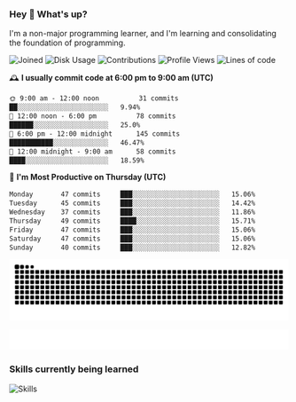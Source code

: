 ### Hey :wave: What's up?

I'm a non-major programming learner, and I'm learning and consolidating the foundation of programming.

<!--START_SECTION:waka-->
![Joined](http://img.shields.io/badge/Joined-8%20years%20ago-6D67E4?style=flat&labelColor=453C67)
![Disk Usage](http://img.shields.io/badge/Github%27s%20Storage-604.3%20MB-FD841F?style=flat&labelColor=E14D2A)
![Contributions](http://img.shields.io/badge/Contributions%20in%202024-135-7DCE13?style=flat&labelColor=2B7A0B)
![Profile Views](http://img.shields.io/badge/Profile%20Views-0-3AB4F2?style=flat&labelColor=0078AA)
![Lines of code](https://img.shields.io/badge/Lines%20of%20code-2%20Million%20Lines%20of%20code-FF8B8B?style=flat&labelColor=EB4747)

🕰️ **I usually commit code at 6:00 pm to 9:00 am (UTC)** 

```text
🌞 9:00 am - 12:00 noon          31 commits     ██░░░░░░░░░░░░░░░░░░░░░░░   9.94% 
🌆 12:00 noon - 6:00 pm          78 commits     ██████░░░░░░░░░░░░░░░░░░░   25.0% 
🌃 6:00 pm - 12:00 midnight      145 commits    ███████████░░░░░░░░░░░░░░   46.47% 
🌙 12:00 midnight - 9:00 am      58 commits     ████░░░░░░░░░░░░░░░░░░░░░   18.59%
```
📅 **I'm Most Productive on Thursday (UTC)** 

```text
Monday       47 commits     ███░░░░░░░░░░░░░░░░░░░░░░   15.06% 
Tuesday      45 commits     ███░░░░░░░░░░░░░░░░░░░░░░   14.42% 
Wednesday    37 commits     ███░░░░░░░░░░░░░░░░░░░░░░   11.86% 
Thursday     49 commits     ████░░░░░░░░░░░░░░░░░░░░░   15.71% 
Friday       47 commits     ███░░░░░░░░░░░░░░░░░░░░░░   15.06% 
Saturday     47 commits     ███░░░░░░░░░░░░░░░░░░░░░░   15.06% 
Sunday       40 commits     ███░░░░░░░░░░░░░░░░░░░░░░   12.82%
```

<!--END_SECTION:waka-->

![Snake animation](https://raw.githubusercontent.com/dirname/dirname/output/snake.svg)

![metrics](github-metrics.svg)

### Skills currently being learned

![Skills](https://skillicons.dev/icons?i=linux,rust,go,solidity,typescript,bash,git,postgres,mysql,redis,mongo,docker,kubernetes,grafana,prometheus)
